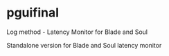 # pguifinal
Log method - Latency Monitor for Blade and Soul

Standalone version for Blade and Soul latency monitor
